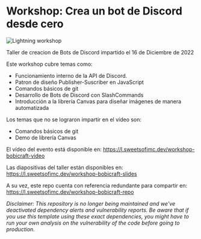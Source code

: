 # Workshop: Crea un bot de Discord desde cero

![Lightning workshop](https://user-images.githubusercontent.com/7455707/208257070-9f340115-86d6-437b-b1f8-43d6dcccd7d6.png)


Taller de creacion de Bots de Discord impartido el 16 de Diciembre de 2022

Este workshop cubre temas como:
- Funcionamiento interno de la API de Discord.
- Patron de diseño Publisher-Suscriber en JavaScript
- Comandos básicos de git
- Desarrollo de Bots de Discord con SlashCommands
- Introducción a la librería Canvas para diseñar imágenes de manera automatizada

Los temas que no se lograron impartir en el vídeo son:
- Comandos básicos de git
- Demo de librería Canvas

El vídeo del evento está disponible en: https://l.sweetsofimc.dev/workshop-bobicraft-video

Las diapositivas del taller están disponibles en: https://l.sweetsofimc.dev/workshop-bobicraft-slides

A su vez, este repo cuenta con referencia redundante para compartir en: https://l.sweetsofimc.dev/workshop-bobicraft-repo


*Disclaimer: This repository is no longer being maintained and we've deactivated dependency alerts and vulnerability reports. Be aware that if you use this template using these exact dependencies, you might have to run your own analysis on the vulnerability of the code before going to production.*
